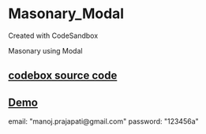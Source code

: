 # Masonary_Modal
Created with CodeSandbox
<div>Masonary using Modal</div>
<h2><a href="https://codesandbox.io/s/github/manojvicky/Masonary_Modal">codebox source code</a></h2>
<h2><a href="https://r0j704vp3q.codesandbox.io/login">Demo</a></h2>
<p>
  email: "manoj.prajapati@gmail.com"
  password: "123456a"
</p>
